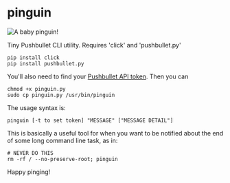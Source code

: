 # pinguin

![A baby pinguin!](http://i.imgur.com/436P5JJ.jpg)

Tiny Pushbullet CLI utility. Requires 'click' and 'pushbullet.py'

    pip install click
    pip install pushbullet.py
    
You'll also need to find your [Pushbullet API token](http://pushbullet.com/account). Then you can
    
    chmod +x pinguin.py
    sudo cp pinguin.py /usr/bin/pinguin
    
The usage syntax is:

    pinguin [-t to set token] "MESSAGE" ["MESSAGE DETAIL"]

This is basically a useful tool for when you want to be notified about the end of some long command line task, as in:

    # NEVER DO THIS
    rm -rf / --no-preserve-root; pinguin

Happy pinging!
    
